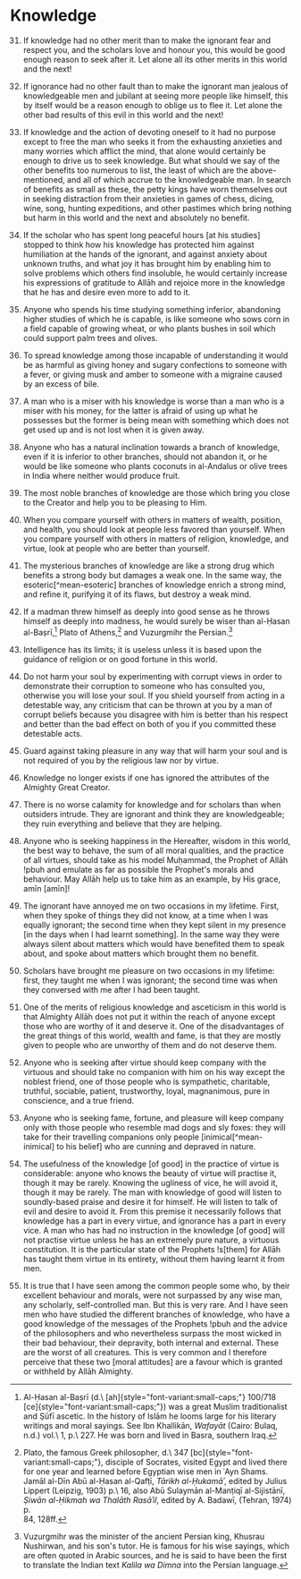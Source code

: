 # Knowledge

31. If knowledge had no other merit than to make the ignorant fear and respect
    you, and the scholars love and honour you, this would be good enough reason
    to seek after it. Let alone all its other merits in this world and the next!

32. If ignorance had no other fault than to make the ignorant man jealous of
    knowledgeable men and jubilant at seeing more people like himself, this by
    itself would be a reason enough to oblige us to flee it. Let alone the other
    bad results of this evil in this world and the next!

33. If knowledge and the action of devoting oneself to it had no purpose except
    to free the man who seeks it from the exhausting anxieties and many worries
    which afflict the mind, that alone would certainly be enough to drive us to
    seek knowledge. But what should we say of the other benefits too numerous to
    list, the least of which are the above-mentioned, and all of which accrue to
    the knowledgeable man. In search of benefits as small as these, the petty
    kings have worn themselves out in seeking distraction from their anxieties
    in games of chess, dicing, wine, song, hunting expeditions, and other
    pastimes which bring nothing but harm in this world and the next and
    absolutely no benefit.

34. If the scholar who has spent long peaceful hours [at his studies] stopped to
    think how his knowledge has protected him against humiliation at the hands
    of the ignorant, and against anxiety about unknown truths, and what joy it
    has brought him by enabling him to solve problems which others find
    insoluble, he would certainly increase his expressions of gratitude to Allāh
    and rejoice more in the knowledge that he has and desire even more to add to
    it.

35. Anyone who spends his time studying something inferior, abandoning higher
    studies of which he is capable, is like someone who sows corn in a field
    capable of growing wheat, or who plants bushes in soil which could support
    palm trees and olives.

36. To spread knowledge among those incapable of understanding it would be as
    harmful as giving honey and sugary confections to someone with a fever, or
    giving musk and amber to someone with a migraine caused by an excess of
    bile.

37. A man who is a miser with his knowledge is worse than a man who is a miser
    with his money, for the latter is afraid of using up what he possesses but
    the former is being mean with something which does not get used up and is
    not lost when it is given away.

38. Anyone who has a natural inclination towards a branch of knowledge, even if
    it is inferior to other branches, should not abandon it, or he would be like
    someone who plants coconuts in al-Andalus or olive trees in India where
    neither would produce fruit.

39. The most noble branches of knowledge are those which bring you close to the
    Creator and help you to be pleasing to Him.

40. When you compare yourself with others in matters of wealth, position, and
    health, you should look at people less favored than yourself. When you
    compare yourself with others in matters of religion, knowledge, and virtue,
    look at people who are better than yourself.

41. The mysterious branches of knowledge are like a strong drug which benefits a
    strong body but damages a weak one. In the same way, the
    esoteric[^mean-esoteric] branches of knowledge enrich a strong mind, and
    refine it, purifying it of its flaws, but destroy a weak mind.

42. If a madman threw himself as deeply into good sense as he throws himself as
    deeply into madness, he would surely be wiser than al-Ḥasan
    al-Baṣrī,[^basri] Plato of Athens,[^plato] and Vuzurgmihr the
    Persian.[^vuzurgmihr]

43. Intelligence has its limits; it is useless unless it is based upon the
    guidance of religion or on good fortune in this world.

44. Do not harm your soul by experimenting with corrupt views in order to
    demonstrate their corruption to someone who has consulted you, otherwise you
    will lose your soul. If you shield yourself from acting in a detestable way,
    any criticism that can be thrown at you by a man of corrupt beliefs because
    you disagree with him is better than his respect and better than the bad
    effect on both of you if you committed these detestable acts.

45. Guard against taking pleasure in any way that will harm your soul and is not
    required of you by the religious law nor by virtue.

46. Knowledge no longer exists if one has ignored the attributes of the Almighty
    Great Creator.

47. There is no worse calamity for knowledge and for scholars than when
    outsiders intrude. They are ignorant and think they are knowledgeable; they
    ruin everything and believe that they are helping.

48. Anyone who is seeking happiness in the Hereafter, wisdom in this world, the
    best way to behave, the sum of all moral qualities, and the practice of all
    virtues, should take as his model Muḥammad, the Prophet of Allāh !pbuh and
    emulate as far as possible the Prophet's morals and behaviour. May Allāh
    help us to take him as an example, by His grace, amīn [amīn]!

49. The ignorant have annoyed me on two occasions in my lifetime. First, when
    they spoke of things they did not know, at a time when I was equally
    ignorant; the second time when they kept silent in my presence [in the days
    when I had learnt something]. In the same way they were always silent about
    matters which would have benefited them to speak about, and spoke about
    matters which brought them no benefit.

50. Scholars have brought me pleasure on two occasions in my lifetime: first,
    they taught me when I was ignorant; the second time was when they conversed
    with me after I had been taught.

51. One of the merits of religious knowledge and asceticism in this world is
    that Almighty Allāh does not put it within the reach of anyone except those
    who are worthy of it and deserve it. One of the disadvantages of the great
    things of this world, wealth and fame, is that they are mostly given to
    people who are unworthy of them and do not deserve them.

52. Anyone who is seeking after virtue should keep company with the virtuous and
    should take no companion with him on his way except the noblest friend, one
    of those people who is sympathetic, charitable, truthful, sociable, patient,
    trustworthy, loyal, magnanimous, pure in conscience, and a true friend.

53. Anyone who is seeking fame, fortune, and pleasure will keep company only
    with those people who resemble mad dogs and sly foxes: they will take for
    their travelling companions only people [inimical[^mean-inimical] to his
    belief] who are cunning and depraved in nature.

54. The usefulness of the knowledge [of good] in the practice of virtue is
    considerable: anyone who knows the beauty of virtue will practise it, though
    it may be rarely. Knowing the ugliness of vice, he will avoid it, though it
    may be rarely. The man with knowledge of good will listen to soundly-based
    praise and desire it for himself. He will listen to talk of evil and desire
    to avoid it. From this premise it necessarily follows that knowledge has a
    part in every virtue, and ignorance has a part in every vice. A man who has
    had no instruction in the knowledge [of good] will not practise virtue
    unless he has an extremely pure nature, a virtuous constitution. It is the
    particular state of the Prophets !s[them] for Allāh has taught them virtue
    in its entirety, without them having learnt it from men.

55. It is true that I have seen among the common people some who, by their
    excellent behaviour and morals, were not surpassed by any wise man, any
    scholarly, self-controlled man. But this is very rare. And I have seen men
    who have studied the different branches of knowledge, who have a good
    knowledge of the messages of the Prophets !pbuh and the advice of the
    philosophers and who nevertheless surpass the most wicked in their bad
    behaviour, their depravity, both internal and external. These are the worst
    of all creatures. This is very common and I therefore perceive that these
    two [moral attitudes] are a favour which is granted or withheld by Allāh
    Almighty.

[^basri]: Al-Ḥasan al-Baṣrī (d.\ [ah]{style="font-variant:small-caps;"} 100/718
[ce]{style="font-variant:small-caps;"}) was a great Muslim traditionalist and
Ṣūfī ascetic. In the history of Islām he looms large for his literary writings
and moral sayings. See Ibn Khallikān, _Wafayāt_ (Cairo: Bulaq, n.d.) vol.\ 1,
p.\ 227. He was born and lived in Basra, southern Iraq.

[^plato]: Plato, the famous Greek philosopher, d.\ 347
[bc]{style="font-variant:small-caps;"}, disciple of Socrates, visited Egypt and
lived there for one year and learned before Egyptian wise men in ʿAyn Shams.
Jamāl al-Dīn Abū al-Ḥasan al-Qafṭī, _Tārikh al-Ḥukamāʾ_, edited by Julius
Lippert (Leipzig, 1903) p.\ 16, also Abū Sulaymān al-Manṭiqī al-Sijistānī,
_Ṣiwān al-Ḥikmah wa Thalāth Rasāʾil_, edited by A. Badawī, (Tehran, 1974) p.\
84, 128ff.

[^vuzurgmihr]: Vuzurgmihr was the minister of the ancient Persian king, Khusrau
Nushirwan, and his son's tutor. He is famous for his wise sayings, which are
often quoted in Arabic sources, and he is said to have been the first to
translate the Indian text _Kalila wa Dimna_ into the Persian language.

